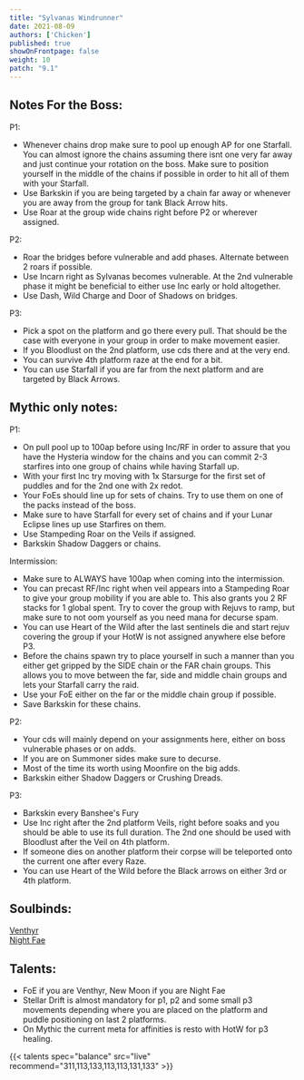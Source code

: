 ```yaml
---
title: "Sylvanas Windrunner"
date: 2021-08-09
authors: ['Chicken']
published: true
showOnFrontpage: false
weight: 10
patch: "9.1"
---
```



## Notes For the Boss:

P1:
- Whenever chains drop make sure to pool up enough AP for one Starfall. You can almost ignore the chains assuming there isnt one very far away and just continue your rotation on the boss. Make sure to position yourself in the middle of the chains if possible in order to hit all of them with your Starfall.
- Use Barkskin if you are being targeted by a chain far away or whenever you are away from the group for tank Black Arrow hits.
- Use Roar at the group wide chains right before P2 or wherever assigned.

P2: 
- Roar the bridges before vulnerable and add phases. Alternate between 2 roars if possible.
- Use Incarn right as Sylvanas becomes vulnerable. At the 2nd vulnerable phase it might be beneficial to either use Inc early or hold altogether.
- Use Dash, Wild Charge and Door of Shadows on bridges.

P3:
- Pick a spot on the platform and go there every pull. That should be the case with everyone in your group in order to make movement easier.
- If you Bloodlust on the 2nd platform, use cds there and at the very end.
- You can survive 4th platform raze at the end for a bit.
- You can use Starfall if you are far from the next platform and are targeted by Black Arrows.

## Mythic only notes:
P1: 
- On pull pool up to 100ap before using Inc/RF in order to assure that you have the Hysteria window for the chains and you can commit 2-3 starfires into one group of chains while having Starfall up.
- With your first Inc try moving with 1x Starsurge for the first set of puddles and for the 2nd one with 2x redot.
- Your FoEs should line up for sets of chains. Try to use them on one of the packs instead of the boss. 
- Make sure to have Starfall for every set of chains and if your Lunar Eclipse lines up use Starfires on them.
- Use Stampeding Roar on the Veils if assigned.
- Barkskin Shadow Daggers or chains.

Intermission:
- Make sure to ALWAYS have 100ap when coming into the intermission.
- You can precast RF/Inc right when veil appears into a Stampeding Roar to give your group mobility if you are able to. This also grants you 2 RF stacks for 1 global spent. Try to cover the group with Rejuvs to ramp, but make sure to not oom yourself as you need mana for decurse spam. 
- You can use Heart of the Wild after the last sentinels die and start rejuv covering the group if your HotW is not assigned anywhere else before P3.
- Before the chains spawn try to place yourself in such a manner than you either get gripped by the SIDE chain or the FAR chain groups. This allows you to move between the far, side and middle chain groups and lets your Starfall carry the raid. 
- Use your FoE either on the far or the middle chain group if possible.
- Save Barkskin for these chains.

P2:
- Your cds will mainly depend on your assignments here, either on boss vulnerable phases or on adds.
- If you are on Summoner sides make sure to decurse.
- Most of the time its worth using Moonfire on the big adds.
- Barkskin either Shadow Daggers or Crushing Dreads.

P3: 
- Barkskin every Banshee's Fury
- Use Inc right after the 2nd platform Veils, right before soaks and you should be able to use its full duration. The 2nd one should be used with Bloodlust after the Veil on 4th platform.
- If someone dies on another platform their corpse will be teleported onto the current one after every Raze.
- You can use Heart of the Wild before the Black arrows on either 3rd or 4th platform.

## Soulbinds:
[Venthyr](https://ptr.wowhead.com/soulbind-calc/venthyr/theotar-the-mad-duke/druid/AwCWb74CBTUgCBU1yggSBTWHCCUy4ggjBTJJCBV2AAg1MjEI)
<br>[Night Fae](https://ptr.wowhead.com/soulbind-calc/night-fae/niya/druid/AwCW5b4CBTXKCCU1IAgTBTXGCBUy5AglMuIIIhUySQgldgAI)

## Talents:
- FoE if you are Venthyr, New Moon if you are Night Fae
- Stellar Drift is almost mandatory for p1, p2 and some small p3 movements depending where you are placed on the platform and puddle positioning on last 2 platforms.
- On Mythic the current meta for affinities is resto with HotW for p3 healing.


{{< talents spec="balance" src="live" recommend="311,113,133,113,113,131,133" >}}




